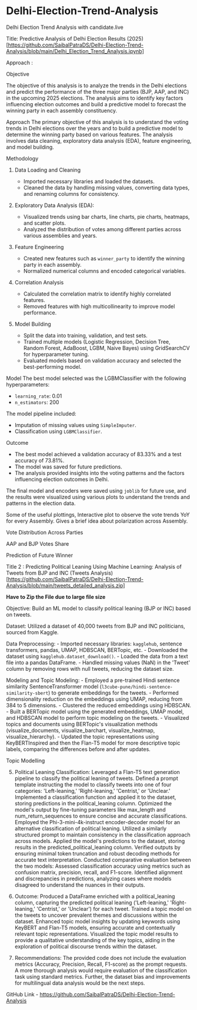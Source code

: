 # Delhi-Election-Trend-Analysis
Delhi Election Trend Analysis with candidate.live

Title: Predictive Analysis of Delhi Election Results (2025) [https://github.com/SaibalPatraDS/Delhi-Election-Trend-Analysis/blob/main/Delhi_Election_Trend_Analysis.ipynb]

Approach : 

Objective

The objective of this analysis is to analyze the trends in the Delhi elections and predict the performance of the three major parties (BJP, AAP, and INC) in the upcoming 2025 elections. The analysis aims to identify key factors influencing election outcomes and build a predictive model to forecast the winning party in each assembly constituency.

Approach
The primary objective of this analysis is to understand the voting trends in Delhi elections over the years and to build a predictive model to determine the winning party based on various features. The analysis involves data cleaning, exploratory data analysis (EDA), feature engineering, and model building.

Methodology
1. Data Loading and Cleaning
    - Imported necessary libraries and loaded the datasets.
    - Cleaned the data by handling missing values, converting data types, and renaming columns for consistency.

2. Exploratory Data Analysis (EDA):
    - Visualized trends using bar charts, line charts, pie charts, heatmaps, and scatter plots.
    - Analyzed the distribution of votes among different parties across various assemblies and years.

3. Feature Engineering
    - Created new features such as `winner_party` to identify the winning party in each assembly.
    - Normalized numerical columns and encoded categorical variables.

4. Correlation Analysis
    - Calculated the correlation matrix to identify highly correlated features.
    - Removed features with high multicollinearity to improve model performance.

5. Model Building
    - Split the data into training, validation, and test sets.
    - Trained multiple models (Logistic Regression, Decision Tree, Random Forest, AdaBoost, LGBM, Naive Bayes) using GridSearchCV for hyperparameter tuning.
    - Evaluated models based on validation accuracy and selected the best-performing model.

Model
The best model selected was the LGBMClassifier with the following hyperparameters:
- `learning_rate`: 0.01
- `n_estimators`: 200

The model pipeline included:
- Imputation of missing values using `SimpleImputer`.
- Classification using `LGBMClassifier`.

Outcome
- The best model achieved a validation accuracy of 83.33% and a test accuracy of 73.81%.
- The model was saved for future predictions.
- The analysis provided insights into the voting patterns and the factors influencing election outcomes in Delhi.

The final model and encoders were saved using `joblib` for future use, and the results were visualized using various plots to understand the trends and patterns in the election data.

Some of the useful plottings, 
Interactive plot to observe the vote trends YoY for every Assembly. Gives a brief idea about polarization across Assembly.


Vote Distribution Across Parties

AAP and BJP Votes Share

Prediction of Future Winner















Title 2 : Predicting Political Leaning Using Machine Learning: Analysis of Tweets from BJP and INC  (Tweets Analysis)[https://github.com/SaibalPatraDS/Delhi-Election-Trend-Analysis/blob/main/tweets_detailed_analysis.zip]

**Have to Zip the File due to large file size**

Objective: Build an ML model to classify political leaning (BJP or INC) based on tweets.

Dataset: Utilized a dataset of 40,000 tweets from BJP and INC politicians, sourced from Kaggle.

Data Preprocessing:
    - Imported necessary libraries: `kagglehub`, sentence transformers, pandas, UMAP, HDBSCAN, BERTopic, etc.
    - Downloaded the dataset using `kagglehub.dataset_download()`.
    - Loaded the data from a text file into a pandas DataFrame.
    - Handled missing values (NaN) in the 'Tweet' column by removing rows with null tweets, reducing the dataset size.

Modeling and Topic Modeling:
    - Employed a pre-trained Hindi sentence similarity SentenceTransformer model (`l3cube-pune/hindi-sentence-similarity-sbert`) to generate embeddings for the tweets.
    - Performed dimensionality reduction on the embeddings using UMAP, reducing from 384 to 5 dimensions.
    - Clustered the reduced embeddings using HDBSCAN.
    - Built a BERTopic model using the generated embeddings, UMAP model, and HDBSCAN model to perform topic modeling on the tweets.
    - Visualized topics and documents using BERTopic's visualization methods (visualize_documents, visualize_barchart, visualize_heatmap, visualize_hierarchy).
    - Updated the topic representations using KeyBERTInspired and then the Flan-T5 model for more descriptive topic labels, comparing the differences before and after updates.


Topic Modelling


5. Political Leaning Classification:
    Leveraged a Flan-T5 text generation pipeline to classify the political leaning of tweets.
Defined a prompt template instructing the model to classify tweets into one of four categories: 'Left-leaning,' 'Right-leaning,' 'Centrist,' or 'Unclear.'
Implemented a classification function and applied it to the dataset, storing predictions in the political_leaning column.
Optimized the model's output by fine-tuning parameters like max_length and num_return_sequences to ensure concise and accurate classifications.
Employed the Phi-3-mini-4k-instruct encoder-decoder model for an alternative classification of political leaning.
Utilized a similarly structured prompt to maintain consistency in the classification approach across models.
Applied the model's predictions to the dataset, storing results in the predicted_political_leaning column.
Verified outputs by ensuring minimal token truncation and robust decoding methods for accurate text interpretation.
Conducted comparative evaluation between the two models:
Assessed classification accuracy using metrics such as confusion matrix, precision, recall, and F1-score.
Identified alignment and discrepancies in predictions, analyzing cases where models disagreed to understand the nuances in their outputs.


6. Outcome:
Produced a DataFrame enriched with a political_leaning column, capturing the predicted political leaning ('Left-leaning,' 'Right-leaning,' 'Centrist,' or 'Unclear') for each tweet.
Trained a topic model on the tweets to uncover prevalent themes and discussions within the dataset.
Enhanced topic model insights by updating keywords using KeyBERT and Flan-T5 models, ensuring accurate and contextually relevant topic representations.
Visualized the topic model results to provide a qualitative understanding of the key topics, aiding in the exploration of political discourse trends within the dataset.



7. Recommendations: The provided code does not include the evaluation metrics (Accuracy, Precision, Recall, F1-score) as the prompt requests.  A more thorough analysis would require evaluation of the classification task using standard metrics. Further, the dataset bias and improvements for multilingual data analysis would be the next steps.

GitHub Link - https://github.com/SaibalPatraDS/Delhi-Election-Trend-Analysis

